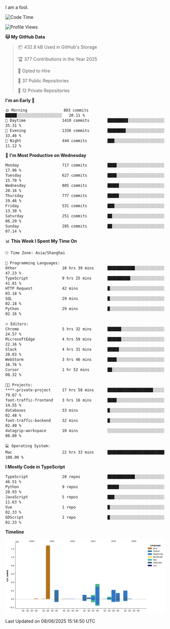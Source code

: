 I am a fool.

<!--START_SECTION:waka-->
![Code Time](http://img.shields.io/badge/Code%20Time-3%2C125%20hrs%2059%20mins-blue)

![Profile Views](http://img.shields.io/badge/Profile%20Views-5-blue)

**🐱 My GitHub Data** 

> 📦 432.8 kB Used in GitHub's Storage 
 > 
> 🏆 377 Contributions in the Year 2025
 > 
> 💼 Opted to Hire
 > 
> 📜 37 Public Repositories 
 > 
> 🔑 12 Private Repositories 
 > 
**I'm an Early 🐤** 

```text
🌞 Morning                803 commits         █████░░░░░░░░░░░░░░░░░░░░   20.11 % 
🌆 Daytime                1410 commits        █████████░░░░░░░░░░░░░░░░   35.31 % 
🌃 Evening                1336 commits        ████████░░░░░░░░░░░░░░░░░   33.46 % 
🌙 Night                  444 commits         ███░░░░░░░░░░░░░░░░░░░░░░   11.12 % 
```
📅 **I'm Most Productive on Wednesday** 

```text
Monday                   717 commits         ████░░░░░░░░░░░░░░░░░░░░░   17.96 % 
Tuesday                  627 commits         ████░░░░░░░░░░░░░░░░░░░░░   15.70 % 
Wednesday                805 commits         █████░░░░░░░░░░░░░░░░░░░░   20.16 % 
Thursday                 777 commits         █████░░░░░░░░░░░░░░░░░░░░   19.46 % 
Friday                   531 commits         ███░░░░░░░░░░░░░░░░░░░░░░   13.30 % 
Saturday                 251 commits         ██░░░░░░░░░░░░░░░░░░░░░░░   06.29 % 
Sunday                   285 commits         ██░░░░░░░░░░░░░░░░░░░░░░░   07.14 % 
```


📊 **This Week I Spent My Time On** 

```text
🕑︎ Time Zone: Asia/Shanghai

💬 Programming Languages: 
Other                    10 hrs 39 mins      ████████████░░░░░░░░░░░░░   47.23 % 
TypeScript               9 hrs 25 mins       ██████████░░░░░░░░░░░░░░░   41.81 % 
HTTP Request             42 mins             █░░░░░░░░░░░░░░░░░░░░░░░░   03.18 % 
SQL                      29 mins             █░░░░░░░░░░░░░░░░░░░░░░░░   02.18 % 
Python                   29 mins             █░░░░░░░░░░░░░░░░░░░░░░░░   02.16 % 

🔥 Editors: 
Chrome                   5 hrs 32 mins       ██████░░░░░░░░░░░░░░░░░░░   24.57 % 
MicrosoftEdge            4 hrs 59 mins       ██████░░░░░░░░░░░░░░░░░░░   22.16 % 
Slack                    4 hrs 31 mins       █████░░░░░░░░░░░░░░░░░░░░   20.03 % 
WebStorm                 3 hrs 46 mins       ████░░░░░░░░░░░░░░░░░░░░░   16.76 % 
Cursor                   1 hr 52 mins        ██░░░░░░░░░░░░░░░░░░░░░░░   08.32 % 

🐱‍💻 Projects: 
****-private-project     17 hrs 58 mins      ████████████████████░░░░░   79.67 % 
foot-traffic-frontend    3 hrs 16 mins       ████░░░░░░░░░░░░░░░░░░░░░   14.55 % 
databases                33 mins             █░░░░░░░░░░░░░░░░░░░░░░░░   02.48 % 
foot-traffic-backend     32 mins             █░░░░░░░░░░░░░░░░░░░░░░░░   02.40 % 
datagrip-workspace       10 mins             ░░░░░░░░░░░░░░░░░░░░░░░░░   00.80 % 

💻 Operating System: 
Mac                      22 hrs 33 mins      █████████████████████████   100.00 % 
```

**I Mostly Code in TypeScript** 

```text
TypeScript               20 repos            ████████████░░░░░░░░░░░░░   46.51 % 
Python                   9 repos             █████░░░░░░░░░░░░░░░░░░░░   20.93 % 
JavaScript               5 repos             ███░░░░░░░░░░░░░░░░░░░░░░   11.63 % 
Vue                      1 repo              █░░░░░░░░░░░░░░░░░░░░░░░░   02.33 % 
GDScript                 1 repo              █░░░░░░░░░░░░░░░░░░░░░░░░   02.33 % 
```



**Timeline**

![Lines of Code chart](https://raw.githubusercontent.com/VeejaLiu/VeejaLiu/master/assets/bar_graph.png)


 Last Updated on 08/06/2025 15:14:50 UTC
<!--END_SECTION:waka-->
